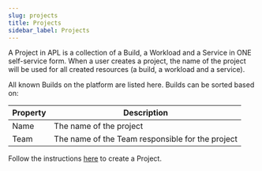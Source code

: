 ```yaml
---
slug: projects
title: Projects
sidebar_label: Projects
---
```


A Project in APL is a collection of a Build, a Workload and a Service in ONE self-service form. When a user creates a project, the name of the project will be used for all created resources (a build, a workload and a service).

All known Builds on the platform are listed here. Builds can be sorted based on:

| Property      | Description                                            |
| ------------- | ------------------------------------------------------ |
| Name          | The name of the project                                |
| Team          | The name of the Team responsible for the project       |

Follow the instructions [here](../../for-devs/console/projects.md) to create a Project.

